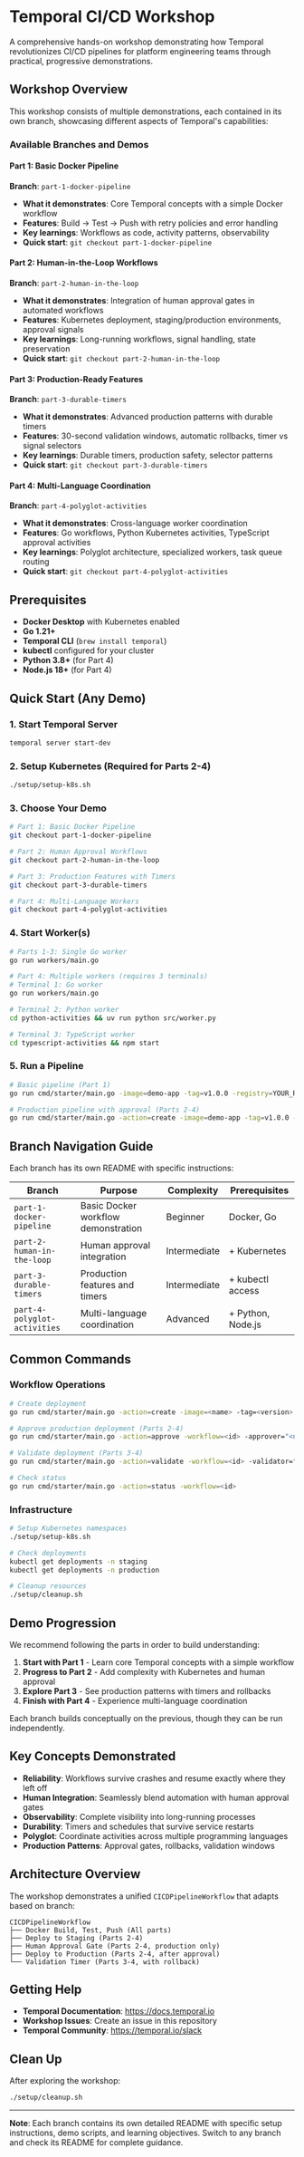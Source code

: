 # Temporal CI/CD Workshop

A comprehensive hands-on workshop demonstrating how Temporal revolutionizes CI/CD pipelines for platform engineering teams through practical, progressive demonstrations.

## Workshop Overview

This workshop consists of multiple demonstrations, each contained in its own branch, showcasing different aspects of Temporal's capabilities:

### Available Branches and Demos

#### Part 1: Basic Docker Pipeline
**Branch**: `part-1-docker-pipeline`
- **What it demonstrates**: Core Temporal concepts with a simple Docker workflow
- **Features**: Build → Test → Push with retry policies and error handling
- **Key learnings**: Workflows as code, activity patterns, observability
- **Quick start**: `git checkout part-1-docker-pipeline`

#### Part 2: Human-in-the-Loop Workflows  
**Branch**: `part-2-human-in-the-loop`
- **What it demonstrates**: Integration of human approval gates in automated workflows
- **Features**: Kubernetes deployment, staging/production environments, approval signals
- **Key learnings**: Long-running workflows, signal handling, state preservation
- **Quick start**: `git checkout part-2-human-in-the-loop`

#### Part 3: Production-Ready Features
**Branch**: `part-3-durable-timers`
- **What it demonstrates**: Advanced production patterns with durable timers
- **Features**: 30-second validation windows, automatic rollbacks, timer vs signal selectors
- **Key learnings**: Durable timers, production safety, selector patterns
- **Quick start**: `git checkout part-3-durable-timers`

#### Part 4: Multi-Language Coordination
**Branch**: `part-4-polyglot-activities`
- **What it demonstrates**: Cross-language worker coordination
- **Features**: Go workflows, Python Kubernetes activities, TypeScript approval activities
- **Key learnings**: Polyglot architecture, specialized workers, task queue routing
- **Quick start**: `git checkout part-4-polyglot-activities`

## Prerequisites

- **Docker Desktop** with Kubernetes enabled
- **Go 1.21+**
- **Temporal CLI** (`brew install temporal`)
- **kubectl** configured for your cluster
- **Python 3.8+** (for Part 4)
- **Node.js 18+** (for Part 4)

## Quick Start (Any Demo)

### 1. Start Temporal Server
```bash
temporal server start-dev
```

### 2. Setup Kubernetes (Required for Parts 2-4)
```bash
./setup/setup-k8s.sh
```

### 3. Choose Your Demo
```bash
# Part 1: Basic Docker Pipeline
git checkout part-1-docker-pipeline

# Part 2: Human Approval Workflows
git checkout part-2-human-in-the-loop

# Part 3: Production Features with Timers
git checkout part-3-durable-timers

# Part 4: Multi-Language Workers
git checkout part-4-polyglot-activities
```

### 4. Start Worker(s)
```bash
# Parts 1-3: Single Go worker
go run workers/main.go

# Part 4: Multiple workers (requires 3 terminals)
# Terminal 1: Go worker
go run workers/main.go

# Terminal 2: Python worker  
cd python-activities && uv run python src/worker.py

# Terminal 3: TypeScript worker
cd typescript-activities && npm start
```

### 5. Run a Pipeline
```bash
# Basic pipeline (Part 1)
go run cmd/starter/main.go -image=demo-app -tag=v1.0.0 -registry=YOUR_REGISTRY

# Production pipeline with approval (Parts 2-4)
go run cmd/starter/main.go -action=create -image=demo-app -tag=v1.0.0 -registry=YOUR_REGISTRY -env=production
```

## Branch Navigation Guide

Each branch has its own README with specific instructions:

| Branch | Purpose | Complexity | Prerequisites |
|--------|---------|------------|---------------|
| `part-1-docker-pipeline` | Basic Docker workflow demonstration | Beginner | Docker, Go |
| `part-2-human-in-the-loop` | Human approval integration | Intermediate | + Kubernetes |
| `part-3-durable-timers` | Production features and timers | Intermediate | + kubectl access |
| `part-4-polyglot-activities` | Multi-language coordination | Advanced | + Python, Node.js |

## Common Commands

### Workflow Operations
```bash
# Create deployment
go run cmd/starter/main.go -action=create -image=<name> -tag=<version> -env=<staging|production>

# Approve production deployment (Parts 2-4)
go run cmd/starter/main.go -action=approve -workflow=<id> -approver="<name>" -reason="<reason>"

# Validate deployment (Parts 3-4)
go run cmd/starter/main.go -action=validate -workflow=<id> -validator="<name>" -reason="<reason>"

# Check status
go run cmd/starter/main.go -action=status -workflow=<id>
```

### Infrastructure
```bash
# Setup Kubernetes namespaces
./setup/setup-k8s.sh

# Check deployments
kubectl get deployments -n staging
kubectl get deployments -n production

# Cleanup resources
./setup/cleanup.sh
```

## Demo Progression

We recommend following the parts in order to build understanding:

1. **Start with Part 1** - Learn core Temporal concepts with a simple workflow
2. **Progress to Part 2** - Add complexity with Kubernetes and human approval
3. **Explore Part 3** - See production patterns with timers and rollbacks  
4. **Finish with Part 4** - Experience multi-language coordination

Each branch builds conceptually on the previous, though they can be run independently.

## Key Concepts Demonstrated

- **Reliability**: Workflows survive crashes and resume exactly where they left off
- **Human Integration**: Seamlessly blend automation with human approval gates
- **Observability**: Complete visibility into long-running processes
- **Durability**: Timers and schedules that survive service restarts
- **Polyglot**: Coordinate activities across multiple programming languages
- **Production Patterns**: Approval gates, rollbacks, validation windows

## Architecture Overview

The workshop demonstrates a unified `CICDPipelineWorkflow` that adapts based on branch:

```
CICDPipelineWorkflow
├── Docker Build, Test, Push (All parts)
├── Deploy to Staging (Parts 2-4)
├── Human Approval Gate (Parts 2-4, production only)
├── Deploy to Production (Parts 2-4, after approval)
└── Validation Timer (Parts 3-4, with rollback)
```

## Getting Help

- **Temporal Documentation**: https://docs.temporal.io
- **Workshop Issues**: Create an issue in this repository
- **Temporal Community**: https://temporal.io/slack

## Clean Up

After exploring the workshop:

```bash
./setup/cleanup.sh
```

---

**Note**: Each branch contains its own detailed README with specific setup instructions, demo scripts, and learning objectives. Switch to any branch and check its README for complete guidance.